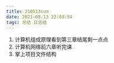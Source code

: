 ```yaml
---
title: 210513sum
date: 2021-05-13 22:03:54
tags: 总结 日总结
---
```


1. 计算机组成原理看到第三章结尾剩一点点
2. 计算机网络前六章听完课
3. 掌上项目文件结构
